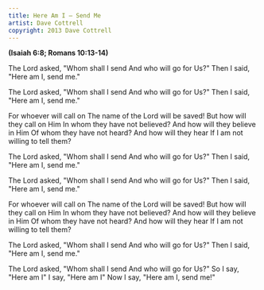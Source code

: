 ```yaml
---
title: Here Am I — Send Me
artist: Dave Cottrell
copyright: 2013 Dave Cottrell
---
```

<strong>(Isaiah 6:8; Romans 10:13-14)</strong>


The Lord asked, "Whom shall I send
And who will go for Us?"
Then I said, "Here am I, send me."

The Lord asked, "Whom shall I send
And who will go for Us?"
Then I said, "Here am I, send me."

For whoever will call on
The name of the Lord will be saved!
But how will they call on Him
In whom they have not believed?
And how will they believe in Him
Of whom they have not heard?
And how will they hear
If I am not willing to tell them?

The Lord asked, "Whom shall I send
And who will go for Us?"
Then I said, "Here am I, send me."

The Lord asked, "Whom shall I send
And who will go for Us?"
Then I said, "Here am I, send me."

For whoever will call on
The name of the Lord will be saved!
But how will they call on Him
In whom they have not believed?
And how will they believe in Him
Of whom they have not heard?
And how will they hear
If I am not willing to tell them?

The Lord asked, "Whom shall I send
And who will go for Us?"
Then I said, "Here am I, send me."

The Lord asked, "Whom shall I send
And who will go for Us?"
So I say, "Here am I"
I say, "Here am I"
Now I say, "Here am I, send me!"